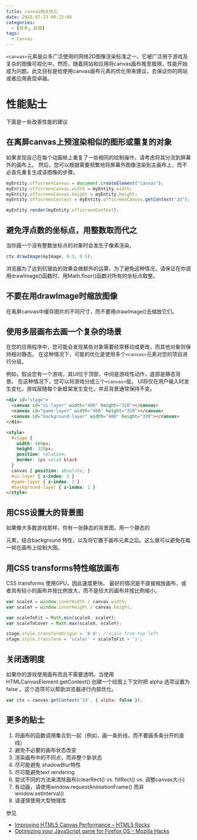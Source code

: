 ```yaml
---
title: canvas相关优化
date: 2018-07-13 08:22:00
categories:
  - [技术, 前端]
tags:
  - Canvas
---
```


`<canvas>`元素是众多广泛使用的网络2D图像渲染标准之一。它被广泛用于游戏及复杂的图像可视化中。然而，随着网站和应用将canvas画布推至极限，性能开始成为问题。此文目标是给使用canvas画布元素的优化带来建议，去保证你的网站或者应用表现卓越。
<!-- more -->
# 性能贴士

下面是一些改善性能的建议

## 在离屏canvas上预渲染相似的图形或重复的对象

如果发现自己在每个动画帧上重复了一些相同的绘制操作，请考虑将其分流到屏幕外的画布上。 然后，您可以根据需要频繁地将屏幕外图像渲染到主画布上，而不必首先重复生成该图像的步骤。

```javascript
myEntity.offscreenCanvas = document.createElement("canvas");
myEntity.offscreenCanvas.width = myEntity.width;
myEntity.offscreenCanvas.height = myEntity.height;
myEntity.offscreenContext = myEntity.offscreenCanvas.getContext("2d");

myEntity.render(myEntity.offscreenContext);
```

## 避免浮点数的坐标点，用整数取而代之

当你画一个没有整数坐标点的对象时会发生子像素渲染。

```javascript
ctx.drawImage(myImage, 0.3, 0.5);
```

浏览器为了达到抗锯齿的效果会做额外的运算。为了避免这种情况，请保证在你调用drawImage()函数时，用Math.floor()函数对所有的坐标点取整。

## 不要在用drawImage时缩放图像

在离屏canvas中缓存图片的不同尺寸，而不要用drawImage()去缩放它们。

## 使用多层画布去画一个复杂的场景

在您的应用程序中，您可能会发现某些对象需要经常移动或更改，而其他对象则保持相对静态。 在这种情况下，可能的优化是使用多个`<canvas>`元素对您的项目进行分层。

例如，假设您有一个游戏，其UI位于顶部，中间是游戏性动作，底部是静态背景。 在这种情况下，您可以将游戏分成三个`<canvas>`层。 UI将仅在用户输入时发生变化，游戏层随每个新框架发生变化，并且背景通常保持不变。

```html
<div id="stage">
  <canvas id="ui-layer" width="480" height="320"></canvas>
  <canvas id="game-layer" width="480" height="320"></canvas>
  <canvas id="background-layer" width="480" height="320"></canvas>
</div>

<style>
  #stage {
    width: 480px;
    height: 320px;
    position: relative;
    border: 2px solid black
  }
  canvas { position: absolute; }
  #ui-layer { z-index: 3 }
  #game-layer { z-index: 2 }
  #background-layer { z-index: 1 }
</style>
```

## 用CSS设置大的背景图

如果像大多数游戏那样，你有一张静态的背景图，用一个静态的<div>元素，结合background 特性，以及将它置于画布元素之后。这么做可以避免在每一帧在画布上绘制大图。

## 用CSS transforms特性缩放画布

CSS transforms 使用GPU，因此速度更快。 最好的情况是不直接缩放画布，或者具有较小的画布并按比例放大，而不是较大的画布并按比例缩小。

```javascript
var scaleX = window.innerWidth / canvas.width;
var scaleY = window.innerHeight / canvas.height;

var scaleToFit = Math.min(scaleX, scaleY);
var scaleToCover = Math.max(scaleX, scaleY);

stage.style.transformOrigin = '0 0'; //scale from top left
stage.style.transform = 'scale(' + scaleToFit + ')';
```

## 关闭透明度

如果你的游戏使用画布而且不需要透明，当使用 HTMLCanvasElement.getContext() 创建一个绘图上下文时把 alpha 选项设置为 false 。这个选项可以帮助浏览器进行内部优化。

```javascript
var ctx = canvas.getContext('2d', { alpha: false });
```

## 更多的贴士

1.  将画布的函数调用集合到一起（例如，画一条折线，而不要画多条分开的直线）
2.  避免不必要的画布状态改变
3.  渲染画布中的不同点，而非整个新状态
4.  尽可能避免 shadowBlur特性
5.  尽可能避免text rendering
6.  尝试不同的方法来清除画布(clearRect() vs. fillRect() vs. 调整canvas大小)
7.   有动画，请使用window.requestAnimationFrame() 而非window.setInterval()
8.  请谨慎使用大型物理库

参见

-   [Improving HTML5 Canvas Performance – HTML5 Rocks](http://www.html5rocks.com/en/tutorials/canvas/performance/#toc-ref)
-   [Optimizing your JavaScript game for Firefox OS – Mozilla Hacks](https://hacks.mozilla.org/2013/05/optimizing-your-javascript-game-for-firefox-os/)